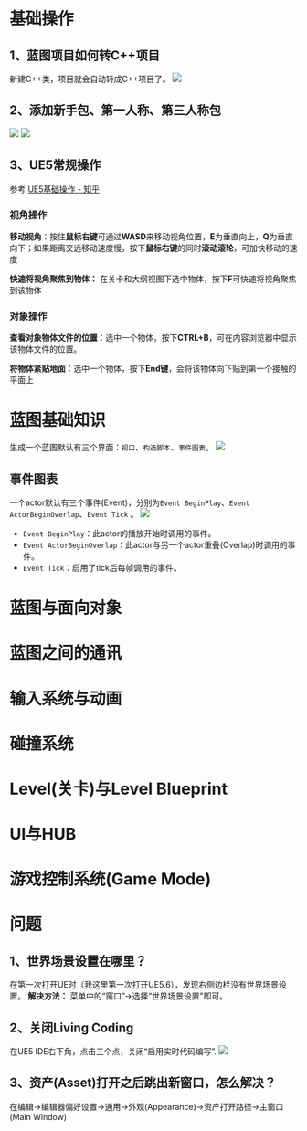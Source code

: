 # 基础操作
## 1、蓝图项目如何转C++项目
新建C++类，项目就会自动转成C++项目了。
![](img/Pasted%20image%2020250914100321.png)
## 2、添加新手包、第一人称、第三人称包
![](img/Pasted%20image%2020250914101354.png)
![](img/Pasted%20image%2020250914101416.png)
## 3、UE5常规操作
参考
[UE5基础操作 - 知乎](https://zhuanlan.zhihu.com/p/657126353)
### 视角操作

**移动视角**：按住**鼠标右键**可通过**WASD**来移动视角位置，**E**为垂直向上，**Q**为垂直向下；如果距离交远移动速度慢，按下**鼠标右键**的同时**滚动滚轮**，可加快移动的速度

**快速将视角聚焦到物体：** 在关卡和大纲视图下选中物体，按下**F**可快速将视角聚焦到该物体
### 对象操作

**查看对象物体文件的位置**：选中一个物体，按下**CTRL+B**，可在内容浏览器中显示该物体文件的位置。

**将物体紧贴地面**：选中一个物体，按下**End键**，会将该物体向下贴到第一个接触的平面上
# 蓝图基础知识
生成一个蓝图默认有三个界面：`视口`、`构造脚本`、`事件图表`。
![](img/Pasted%20image%2020250922162950.png)

## 事件图表
一个actor默认有三个事件(Event)，分别为`Event BeginPlay`、`Event ActorBeginOverlap`、`Event Tick` 。
![](img/Pasted%20image%2020250922162129.png)
- `Event BeginPlay`：此actor的播放开始时调用的事件。
- `Event ActorBeginOverlap`：此actor与另一个actor重叠(Overlap)时调用的事件。
- `Event Tick`：启用了tick后每帧调用的事件。
# 蓝图与面向对象

# 蓝图之间的通讯

# 输入系统与动画

# 碰撞系统

# Level(关卡)与Level Blueprint

# UI与HUB

# 游戏控制系统(Game Mode)


# 问题
## 1、世界场景设置在哪里？
在第一次打开UE时（我这里第一次打开UE5.6），发现右侧边栏没有世界场景设置。
**解决方法：** 菜单中的“窗口”->选择“世界场景设置"即可。
## 2、关闭Living Coding
在UE5 IDE右下角，点击三个点，关闭“启用实时代码编写”.
![](img/Pasted%20image%2020250819132259.png)
## 3、资产(Asset)打开之后跳出新窗口，怎么解决？
在编辑->编辑器偏好设置->通用->外观(Appearance)->资产打开路径->主窗口(Main Window)
